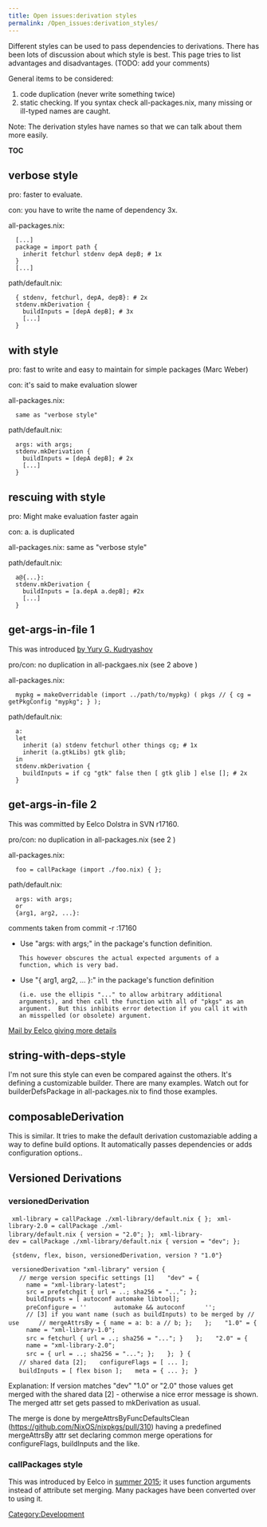 ```yaml
---
title: Open issues:derivation styles
permalink: /Open_issues:derivation_styles/
---
```


Different styles can be used to pass dependencies to derivations. There has been lots of discussion about which style is best. This page tries to list advantages and disadvantages. (TODO: add your comments)

General items to be considered:

1.  code duplication (never write something twice)
2.  static checking. If you syntax check all-packages.nix, many missing or ill-typed names are caught.

Note: The derivation styles have names so that we can talk about them more easily.

__TOC__

verbose style
-------------

pro: faster to evaluate.

con: you have to write the name of dependency 3x.

all-packages.nix:

      [...]
      package = import path {
        inherit fetchurl stdenv depA depB; # 1x
      }
      [...]

path/default.nix:

      { stdenv, fetchurl, depA, depB}: # 2x
      stdenv.mkDerivation {
        buildInputs = [depA depB]; # 3x
        [...]
      }

with style
----------

pro: fast to write and easy to maintain for simple packages (Marc Weber)

con: it's said to make evaluation slower

all-packages.nix:

      same as "verbose style"

path/default.nix:

      args: with args;
      stdenv.mkDerivation {
        buildInputs = [depA depB]; # 2x
        [...]
      }

rescuing with style
-------------------

pro: Might make evaluation faster again

con: a. is duplicated

all-packages.nix: same as "verbose style"

path/default.nix:

      a@{...}:
      stdenv.mkDerivation {
        buildInputs = [a.depA a.depB]; #2x
        [...]
      }

get-args-in-file 1
------------------

This was introduced [by Yury G. Kudryashov](http://comments.gmane.org/gmane.linux.distributions.nixos/3753)

pro/con: no duplication in all-packgaes.nix (see 2 above )

all-packages.nix:

      mypkg = makeOverridable (import ../path/to/mypkg) ( pkgs // { cg = getPkgConfig "mypkg"; } );

path/default.nix:

      a:
      let
        inherit (a) stdenv fetchurl other things cg; # 1x
        inherit (a.gtkLibs) gtk glib;
      in
      stdenv.mkDerivation {
        buildInputs = if cg "gtk" false then [ gtk glib ] else []; # 2x
      }

get-args-in-file 2
------------------

This was committed by Eelco Dolstra in SVN r17160.

pro/con: no duplication in all-packages.nix (see 2 )

all-packages.nix:

      foo = callPackage (import ./foo.nix) { };

path/default.nix:

      args: with args;
      or
      {arg1, arg2, ...}:

comments taken from commit -r :17160

-   Use "args: with args;" in the package's function definition.

`   This however obscures the actual expected arguments of a`
`   function, which is very bad.`

-   Use "{ arg1, arg2, ... }:" in the package's function definition

`   (i.e. use the ellipis "..." to allow arbitrary additional`
`   arguments), and then call the function with all of "pkgs" as an`
`   argument.  But this inhibits error detection if you call it with`
`   an misspelled (or obsolete) argument.`

[Mail by Eelco giving more details](http://thread.gmane.org/gmane.linux.distributions.nixos/3753/focus=3764)

string-with-deps-style
----------------------

I'm not sure this style can even be compared against the others. It's defining a customizable builder. There are many examples. Watch out for builderDefsPackage in all-packages.nix to find those examples.

composableDerivation
--------------------

This is similar. It tries to make the default derivation customaziable adding a way to define build options. It automatically passes dependencies or adds configuration options..

Versioned Derivations
---------------------

### versionedDerivation

` xml-library = callPackage ./xml-library/default.nix { };`
` xml-library-2.0 = callPackage ./xml-library/default.nix { version = "2.0"; };`
` xml-library-dev = callPackage ./xml-library/default.nix { version = "dev"; };`

` {stdenv, flex, bison, versionedDerivation, version ? "1.0"}`

` versionedDerivation "xml-library" version {`
`   // merge version specific settings [1]`
`   "dev" = {`
`     name = "xml-library-latest";`
`     src = prefetchgit { url = ..; sha256 = "..."; };`
`     buildInputs = [ autoconf automake libtool];`
`     preConfigure = ''`
`       automake && autoconf`
`     '';`
`     // [3] if you want name (such as buildInputs) to be merged by // use`
`     // mergeAttrsBy = { name = a: b: a // b; };`
`   };`
`   "1.0" = {`
`     name = "xml-library-1.0";`
`     src = fetchurl { url = ..; sha256 = "..."; }`
`   };`
`   "2.0" = {`
`     name = "xml-library-2.0";`
`     src = { url = ..; sha256 = "..."; };`
`   };`
` } {`
`   // shared data [2];`
`   configureFlags = [ ... ];`
`   buildInputs = [ flex bison ];`
`   meta = { ... };`
` }`

Explanation: If version matches "dev" "1.0" or "2.0" those values get merged with the shared data \[2\] - otherwise a nice error message is shown. The merged attr set gets passed to mkDerivation as usual.

The merge is done by mergeAttrsByFuncDefaultsClean (https://github.com/NixOS/nixpkgs/pull/310) having a predefined mergeAttrsBy attr set declaring common merge operations for configureFlags, buildInputs and the like.

### callPackages style

This was introduced by Eelco in [summer 2015](https://github.com/NixOS/nixpkgs/commit/0770a49d8ca9f4639a394eb2bfd302b4d5ee981e); it uses function arguments instead of attribute set merging. Many packages have been converted over to using it.

[Category:Development](/Category:Development "wikilink")